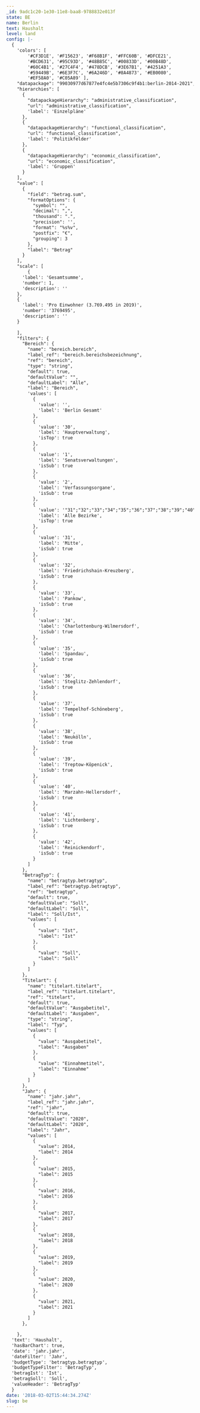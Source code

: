 ```yaml
---
_id: 9adc1c20-1e30-11e8-baa8-9788832e013f
state: BE
name: Berlin
text: Haushalt
level: land
config: |-
  {
    'colors': [
        '#CF3D1E', '#F15623', '#F68B1F', '#FFC60B', '#DFCE21',
        '#BCD631', '#95C93D', '#48B85C', '#00833D', '#00B48D',
        '#60C4B1', '#27C4F4', '#478DCB', '#3E67B1', '#4251A3',
        '#59449B', '#6E3F7C', '#6A246D', '#8A4873', '#EB0080',
        '#EF58A0', '#C05A89' ],
    "datapackage": "99030977d67877e4fc4e5b7306c9f4b1:berlin-2014-2021",
    "hierarchies": [
      {
        "datapackageHierarchy": "administrative_classification",
        "url": "administrative_classification",
        'label': 'Einzelpläne'
      },
      {
        "datapackageHierarchy": "functional_classification",
        "url": "functional_classification",
        'label': 'Politikfelder'
      },
      {
        "datapackageHierarchy": "economic_classification",
        "url": "economic_classification",
        'label': 'Gruppen'
      }
    ],
    "value": [
      {
        "field": "betrag.sum",
        "formatOptions": {
          "symbol": "",
          "decimal": ",",
          "thousand": ".",
          "precision": '',
          "format": "%s%v",
          "postfix": "€",
          "grouping": 3
        },
        "label": "Betrag"
      }
    ],
    "scale": [
        {
      'label': 'Gesamtsumme',
      'number': 1,
      'description': ''
    },
    {
      'label': 'Pro Einwohner (3.769.495 in 2019)',
      'number': '3769495',
      'description': ''
    }
 
    ],
    "filters": {
      "Bereich": {
        "name": "bereich.bereich",
        "label_ref": "bereich.bereichsbezeichnung",
        "ref": "bereich",
        "type": "string",
        "default": true,
        "defaultValue": "",
        "defaultLabel": "Alle",
        "label": "Bereich",
        'values': [
          {
            'value': '',
            'label': 'Berlin Gesamt'
          },
          {
            'value': '30',
            'label': 'Hauptverwaltung',
            'isTop': true
          },
          {
            'value': '1',
            'label': 'Senatsverwaltungen',
            'isSub': true
          },
          {
            'value': '2',
            'label': 'Verfassungsorgane',
            'isSub': true
          },
          {
            'value': '"31";"32";"33";"34";"35";"36";"37";"38";"39";"40";"41";"42"',
            'label': 'Alle Bezirke',
            'isTop': true
          },
          {
            'value': '31',
            'label': 'Mitte',
            'isSub': true
          },
          {
            'value': '32',
            'label': 'Friedrichshain-Kreuzberg',
            'isSub': true
          },
          {
            'value': '33',
            'label': 'Pankow',
            'isSub': true
          },
          {
            'value': '34',
            'label': 'Charlottenburg-Wilmersdorf',
            'isSub': true
          },
          {
            'value': '35',
            'label': 'Spandau',
            'isSub': true
          },
          {
            'value': '36',
            'label': 'Steglitz-Zehlendorf',
            'isSub': true
          },
          {
            'value': '37',
            'label': 'Tempelhof-Schöneberg',
            'isSub': true
          },
          {
            'value': '38',
            'label': 'Neukölln',
            'isSub': true
          },
          {
            'value': '39',
            'label': 'Treptow-Köpenick',
            'isSub': true
          },
          {
            'value': '40',
            'label': 'Marzahn-Hellersdorf',
            'isSub': true
          },
          {
            'value': '41',
            'label': 'Lichtenberg',
            'isSub': true
          },
          {
            'value': '42',
            'label': 'Reinickendorf',
            'isSub': true
          }
        ]
      },
      "BetragTyp": {
        "name": "betragtyp.betragtyp",
        "label_ref": "betragtyp.betragtyp",
        "ref": "betragtyp",
        "default": true,
        "defaultValue": "Soll",
        "defaultLabel": "Soll",
        "label": "Soll/Ist",
        "values": [
          {
            "value": "Ist",
            "label": "Ist"
          },
          {
            "value": "Soll",
            "label": "Soll"
          }
        ]
      },
      "Titelart": {
        "name": "titelart.titelart",
        "label_ref": "titelart.titelart",
        "ref": "titelart",
        "default": true,
        "defaultValue": "Ausgabetitel",
        "defaultLabel": "Ausgaben",
        "type": "string",
        "label": "Typ",
        "values": [
          {
            "value": "Ausgabetitel",
            "label": "Ausgaben"
          },
          {
            "value": "Einnahmetitel",
            "label": "Einnahme"
          }
        ]
      },
      "Jahr": {
        "name": "jahr.jahr",
        "label_ref": "jahr.jahr",
        "ref": "jahr",
        "default": true,
        "defaultValue": "2020",
        "defaultLabel": "2020",
        "label": "Jahr",
        "values": [
          {
            "value": 2014,
            "label": 2014
          },
          {
            "value": 2015,
            "label": 2015
          },
          {
            "value": 2016,
            "label": 2016
          },
          {
            "value": 2017,
            "label": 2017
          },
          {
            "value": 2018,
            "label": 2018
          },
          {
            "value": 2019,
            "label": 2019
          },
          {
            "value": 2020,
            "label": 2020
          },
          {
            "value": 2021,
            "label": 2021
          }
        ]
      },

    },
  'text': 'Haushalt',
  'hasBarChart': true,
  'date': 'jahr.jahr',
  'dateFilter': 'Jahr',
  'budgetType': 'betragtyp.betragtyp',
  'budgetTypeFilter': 'BetragTyp',
  'betragIst': 'Ist',
  'betragSoll': 'Soll',
  'valueHeader': 'BetragTyp'
  }
date: '2018-03-02T15:44:34.274Z'
slug: be
---
```

